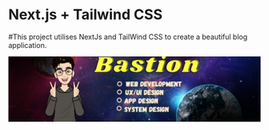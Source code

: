 # Next.js + Tailwind CSS 

#This project utilises NextJs and TailWind CSS to create a beautiful blog application.

![](https://github.com/georgebastion/georgebastion/blob/main/Bastion.png)
